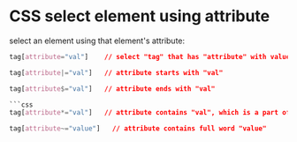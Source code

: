 # CSS select element using attribute

select an element using that element's attribute:

```css
tag[attribute="val"]    // select "tag" that has "attribute" with value = val
```

```css
tag[attribute|="val"]   // attribute starts with "val"
```

```css
tag[attribute$="val"]   // attribute ends with "val"

```css
tag[attribute*="val"]   // attribute contains "val", which is a part of the word "value"
```

```css
tag[attribute~="value"]   // attribute contains full word "value"
```